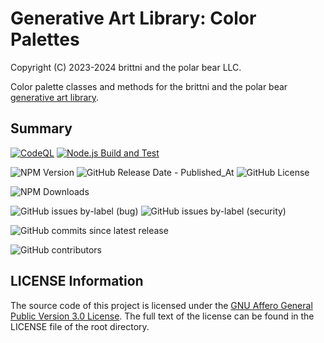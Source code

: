 # Generative Art Library: Color Palettes

Copyright (C) 2023-2024 brittni and the polar bear LLC.

Color palette classes and methods for the brittni and the polar bear [generative art library](https://github.com/brittni-and-the-polar-bear/generative-art-library).

## Summary

[![CodeQL](https://github.com/brittni-and-the-polar-bear/generative-art-library_color-palettes/actions/workflows/codeql.yml/badge.svg)](https://github.com/brittni-and-the-polar-bear/generative-art-library_color-palettes/actions/workflows/codeql.yml)
[![Node.js Build and Test](https://github.com/brittni-and-the-polar-bear/generative-art-library_color-palettes/actions/workflows/node.js.yml/badge.svg)](https://github.com/brittni-and-the-polar-bear/generative-art-library_color-palettes/actions/workflows/node.js.yml)

![NPM Version](https://img.shields.io/npm/v/%40batpb%2Fgenart-palettes)
![GitHub Release Date - Published_At](https://img.shields.io/github/release-date/brittni-and-the-polar-bear/generative-art-library_color-palettes)
![GitHub License](https://img.shields.io/github/license/brittni-and-the-polar-bear/generative-art-library_color-palettes)

![NPM Downloads](https://img.shields.io/npm/dw/%40batpb%2Fgenart-palettes)

![GitHub issues by-label (bug)](https://img.shields.io/github/issues/brittni-and-the-polar-bear/generative-art-library_color-palettes/bug?color=red)
![GitHub issues by-label (security)](https://img.shields.io/github/issues/brittni-and-the-polar-bear/generative-art-library_color-palettes/security?color=red)

![GitHub commits since latest release](https://img.shields.io/github/commits-since/brittni-and-the-polar-bear/generative-art-library_color-palettes/latest)

![GitHub contributors](https://img.shields.io/github/contributors-anon/brittni-and-the-polar-bear/generative-art-library_color-palettes)

## LICENSE Information

The source code of this project is licensed under the [GNU Affero General Public Version 3.0 License](https://www.gnu.org/licenses/agpl-3.0.en.html). The full text of the license can be found in the LICENSE file of the root directory.
